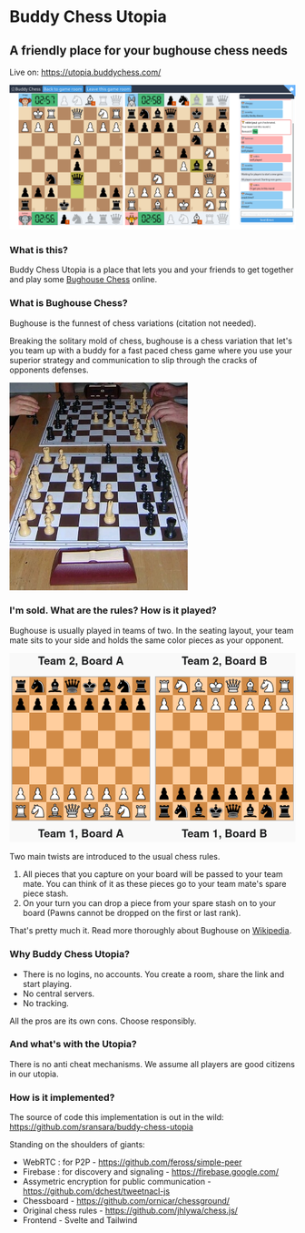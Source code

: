 # Buddy Chess Utopia

## A friendly place for your bughouse chess needs

Live on: https://utopia.buddychess.com/

![Buddy Chess Utopia screenshot](./public/front/screenshot_full.png)

### What is this?

Buddy Chess Utopia is a place that lets you and your friends to get together and play some [Bughouse Chess](https://en.wikipedia.org/wiki/Bughouse_chess) online.

### What is Bughouse Chess?

Bughouse is the funnest of chess variations (citation not needed).

Breaking the solitary mold of chess, bughouse is a chess variation that let's you team up with a buddy for a fast paced chess game where you use your superior strategy and communication to slip through the cracks of opponents defenses.

![Bughouse being played over the board](./public/front/bughouse_irl.jpg)

### I'm sold. What are the rules? How is it played?

Bughouse is usually played in teams of two. In the seating layout, your team mate sits to your side and holds the same color pieces as your opponent.

![Bughouse layout](./public/front/bughouse_layout.png)

Two main twists are introduced to the usual chess rules.

1. All pieces that you capture on your board will be passed to your team mate. You can think of it as these pieces go to your team mate's spare piece stash.
2. On your turn you can drop a piece from your spare stash on to your board (Pawns cannot be dropped on the first or last rank).

That's pretty much it. Read more thoroughly about Bughouse on [Wikipedia](https://en.wikipedia.org/wiki/Bughouse_chess).

### Why Buddy Chess Utopia?

- There is no logins, no accounts. You create a room, share the link and start playing.
- No central servers.
- No tracking.

All the pros are its own cons. Choose responsibly.

### And what's with the Utopia?

There is no anti cheat mechanisms. We assume all players are good citizens in our utopia.

### How is it implemented?

The source of code this implementation is out in the wild: https://github.com/sransara/buddy-chess-utopia

Standing on the shoulders of giants:

- WebRTC : for P2P - https://github.com/feross/simple-peer
- Firebase : for discovery and signaling - https://firebase.google.com/
- Assymetric encryption for public communication - https://github.com/dchest/tweetnacl-js
- Chessboard - https://github.com/ornicar/chessground/
- Original chess rules - https://github.com/jhlywa/chess.js/
- Frontend - Svelte and Tailwind
